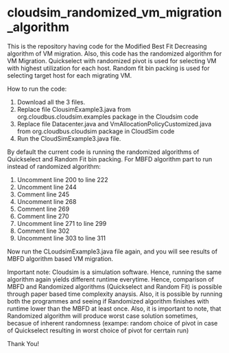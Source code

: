 # cloudsim_randomized_vm_migration_algorithm

This is the repository having code for the Modified Best Fit Decreasing algorithm of VM migration.
Also, this code has the randomized algorithm for VM Migration. Quickselect with randomized pivot is used for selecting VM with highest utilization for each host. Random fit bin packing is used for selecting target host for each migrating VM.

How to run the code:

1. Download all the 3 files.
2. Replace file ClousimExample3.java from org.cloudbus.cloudsim.examples package in the Cloudsim code
3. Replace file Datacenter.java and VmAllocationPolicyCustomized.java from org.cloudbus.cloudsim package in CloudSim code
4. Run the CloudSimExample3.java file.

By default the current code is running the randomized algorithms of Quickselect and Random Fit bin packing.
For MBFD algorithm part to run instead of randomized algorithm:
1. Uncomment line 200 to line 222
2. Uncomment line 244
3. Comment line 245
4. Uncomment line 268
5. Comment line 269
6. Comment line 270
7. Uncomment line 271 to line 299
8. Comment line 302
9. Uncomment line 303 to line 311

Now run the CLoudsimExample3.java file again, and you will see results of MBFD algorithm based VM migration.

Important note: Cloudsim is a simulation software. Hence, running the same algorithm again yields different runtime everytime. Hence, comparison of MBFD and Randomized algorithms (Quickselect and Random Fit) is possible through paper based time complexity anaysis.
Also, it is possible by running both the programmes and seeing if Randomized algorithm finishes with runtime lower than the MBFD at least once. Also, it is important to note, that Randomized algorithm will produce worst case solution sometimes, becasue of inherent randomness (exampe: random choice of pivot in case of Quickselect resulting in worst choice of pivot for cerrtain run)

Thank You!
